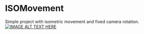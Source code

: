 # ISOMovement
Simple project with isometric movement and fixed camera rotation.
[![IMAGE ALT TEXT HERE](https://img.youtube.com/vi/qS9bjc7nxZo/0.jpg)](https://www.youtube.com/watch?v=qS9bjc7nxZo)
